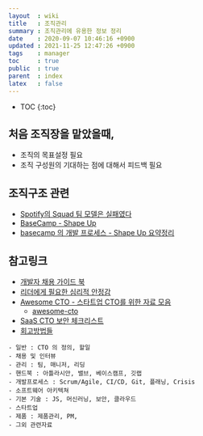 ```yaml
---
layout  : wiki
title   : 조직관리
summary : 조직관리에 유용한 정보 정리
date    : 2020-09-07 10:46:16 +0900
updated : 2021-11-25 12:47:26 +0900
tags    : manager
toc     : true
public  : true
parent  : index
latex   : false
---
```

* TOC
{:toc}

## 처음 조직장을 맡았을때,

* 조직의 목표설정 필요
* 조직 구성원의 기대하는 점에 대해서 피드백 필요


## 조직구조 관련

* [Spotify의 Squad 팀 모델은 실패였다](https://news.hada.io/topic?id=2191)
* [BaseCamp - Shape Up](https://basecamp.com/shapeup/shape-up.pdf)
* [basecamp 의 개발 프로세스 - Shape Up 요약정리](https://skysoul.tistory.com/62)


## 참고링크
* [개발자 채용 가이드 북](https://github.com/innovationacademy-kr/tech-hr)
* [리더에게 필요한 심리적 안정감](https://brunch.co.kr/@younghakjang/40)
* [Awesome CTO - 스타트업 CTO를 위한 자료 모음](https://news.hada.io/topic?id=3854)
  * [awesome-cto](https://github.com/kuchin/awesome-cto)
* [SaaS CTO 보안 체크리스트](https://news.hada.io/topic?id=4439) 
* [회고방법들](https://www.funretrospectives.com/category/retrospective/)

```
- 일반 : CTO 의 정의, 할일
- 채용 및 인터뷰
- 관리 : 팀, 매니저, 리딩
- 핸드북 : 아틀라시안, 밸브, 베이스캠프, 깃랩
- 개발프로세스 : Scrum/Agile, CI/CD, Git, 플래닝, Crisis
- 소프트웨어 아키텍쳐
- 기본 기술 : JS, 머신러닝, 보안, 클라우드
- 스타트업
- 제품 : 제품관리, PM,
- 그외 관련자료 
```
